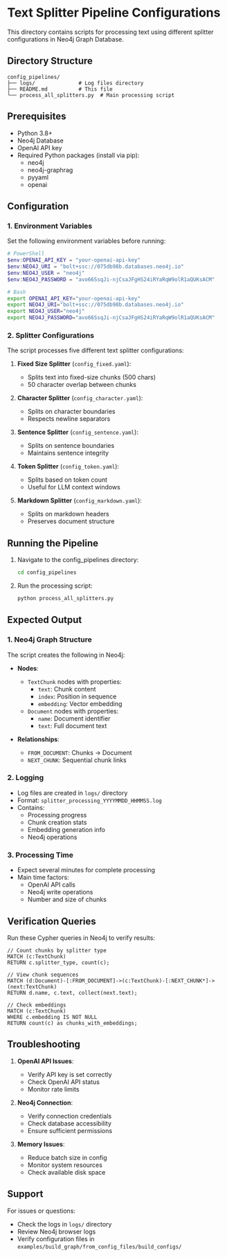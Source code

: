 # Text Splitter Pipeline Configurations

This directory contains scripts for processing text using different splitter configurations in Neo4j Graph Database.

## Directory Structure

```
config_pipelines/
├── logs/              # Log files directory
├── README.md          # This file
└── process_all_splitters.py  # Main processing script
```

## Prerequisites

- Python 3.8+
- Neo4j Database
- OpenAI API key
- Required Python packages (install via pip):
  - neo4j
  - neo4j-graphrag
  - pyyaml
  - openai

## Configuration

### 1. Environment Variables

Set the following environment variables before running:

```powershell
# PowerShell
$env:OPENAI_API_KEY = "your-openai-api-key"
$env:NEO4J_URI = "bolt+ssc://075db98b.databases.neo4j.io"
$env:NEO4J_USER = "neo4j"
$env:NEO4J_PASSWORD = "avo66SsqJi-njCsaJFgHS24iRYaRqW9olR1aQUKsACM"
```

```bash
# Bash
export OPENAI_API_KEY="your-openai-api-key"
export NEO4J_URI="bolt+ssc://075db98b.databases.neo4j.io"
export NEO4J_USER="neo4j"
export NEO4J_PASSWORD="avo66SsqJi-njCsaJFgHS24iRYaRqW9olR1aQUKsACM"
```

### 2. Splitter Configurations

The script processes five different text splitter configurations:

1. **Fixed Size Splitter** (`config_fixed.yaml`):
   - Splits text into fixed-size chunks (500 chars)
   - 50 character overlap between chunks

2. **Character Splitter** (`config_character.yaml`):
   - Splits on character boundaries
   - Respects newline separators

3. **Sentence Splitter** (`config_sentence.yaml`):
   - Splits on sentence boundaries
   - Maintains sentence integrity

4. **Token Splitter** (`config_token.yaml`):
   - Splits based on token count
   - Useful for LLM context windows

5. **Markdown Splitter** (`config_markdown.yaml`):
   - Splits on markdown headers
   - Preserves document structure

## Running the Pipeline

1. Navigate to the config_pipelines directory:
   ```bash
   cd config_pipelines
   ```

2. Run the processing script:
   ```bash
   python process_all_splitters.py
   ```

## Expected Output

### 1. Neo4j Graph Structure

The script creates the following in Neo4j:

- **Nodes**:
  - `TextChunk` nodes with properties:
    - `text`: Chunk content
    - `index`: Position in sequence
    - `embedding`: Vector embedding
  - `Document` nodes with properties:
    - `name`: Document identifier
    - `text`: Full document text

- **Relationships**:
  - `FROM_DOCUMENT`: Chunks → Document
  - `NEXT_CHUNK`: Sequential chunk links

### 2. Logging

- Log files are created in `logs/` directory
- Format: `splitter_processing_YYYYMMDD_HHMMSS.log`
- Contains:
  - Processing progress
  - Chunk creation stats
  - Embedding generation info
  - Neo4j operations

### 3. Processing Time

- Expect several minutes for complete processing
- Main time factors:
  - OpenAI API calls
  - Neo4j write operations
  - Number and size of chunks

## Verification Queries

Run these Cypher queries in Neo4j to verify results:

```cypher
// Count chunks by splitter type
MATCH (c:TextChunk)
RETURN c.splitter_type, count(c);

// View chunk sequences
MATCH (d:Document)-[:FROM_DOCUMENT]->(c:TextChunk)-[:NEXT_CHUNK*]->(next:TextChunk)
RETURN d.name, c.text, collect(next.text);

// Check embeddings
MATCH (c:TextChunk)
WHERE c.embedding IS NOT NULL
RETURN count(c) as chunks_with_embeddings;
```

## Troubleshooting

1. **OpenAI API Issues**:
   - Verify API key is set correctly
   - Check OpenAI API status
   - Monitor rate limits

2. **Neo4j Connection**:
   - Verify connection credentials
   - Check database accessibility
   - Ensure sufficient permissions

3. **Memory Issues**:
   - Reduce batch size in config
   - Monitor system resources
   - Check available disk space

## Support

For issues or questions:
- Check the logs in `logs/` directory
- Review Neo4j browser logs
- Verify configuration files in `examples/build_graph/from_config_files/build_configs/`